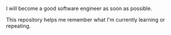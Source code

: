 I will become a good software engineer as soon as possible. 

This repository helps me remember what I'm currently learning or repeating.
